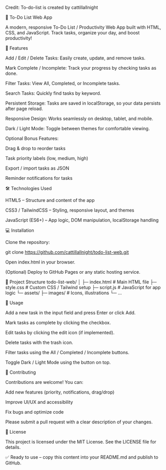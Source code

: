 Credit: To-do-list is created by cattillallnight

📝 To-Do List Web App

A modern, responsive To-Do List / Productivity Web App built with HTML, CSS, and JavaScript. Track tasks, organize your day, and boost productivity!

🌟 Features

Add / Edit / Delete Tasks: Easily create, update, and remove tasks.

Mark Complete / Incomplete: Track your progress by checking tasks as done.

Filter Tasks: View All, Completed, or Incomplete tasks.

Search Tasks: Quickly find tasks by keyword.

Persistent Storage: Tasks are saved in localStorage, so your data persists after page reload.

Responsive Design: Works seamlessly on desktop, tablet, and mobile.

Dark / Light Mode: Toggle between themes for comfortable viewing.

Optional Bonus Features:

Drag & drop to reorder tasks

Task priority labels (low, medium, high)

Export / import tasks as JSON

Reminder notifications for tasks

🛠️ Technologies Used

HTML5 – Structure and content of the app

CSS3 / TailwindCSS – Styling, responsive layout, and themes

JavaScript (ES6+) – App logic, DOM manipulation, localStorage handling

💻 Installation

Clone the repository:

git clone https://github.com/cattillallnight/todo-list-web.git


Open index.html in your browser.

(Optional) Deploy to GitHub Pages or any static hosting service.

📂 Project Structure
todo-list-web/
│
├─ index.html        # Main HTML file
├─ style.css         # Custom CSS / Tailwind setup
├─ script.js         # JavaScript for app logic
└─ assets/
    ├─ images/       # Icons, illustrations
    └─ ...

🚀 Usage

Add a new task in the input field and press Enter or click Add.

Mark tasks as complete by clicking the checkbox.

Edit tasks by clicking the edit icon (if implemented).

Delete tasks with the trash icon.

Filter tasks using the All / Completed / Incomplete buttons.

Toggle Dark / Light Mode using the button on top.

📝 Contributing

Contributions are welcome! You can:

Add new features (priority, notifications, drag/drop)

Improve UI/UX and accessibility

Fix bugs and optimize code

Please submit a pull request with a clear description of your changes.

📜 License

This project is licensed under the MIT License. See the LICENSE
 file for details.

✅ Ready to use – copy this content into your README.md and publish to GitHub.
